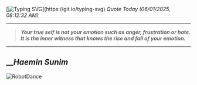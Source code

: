 [![Typing SVG](https://readme-typing-svg.herokuapp.com?font=Press+Start+2P&color=C2F784&size=35&width=900&height=100&lines=Hello+World%2C+I'm+Hung+!)](https://git.io/typing-svg) 
_Quote Today (06/01/2025, 08:12:32 AM)_
___
>**_Your true self is not your emotion such as anger, frustration or hate. It is the inner witness that knows the rise and fall of your emotion._**
___

## __**_Haemin Sunim_**

![RobotDance](src/assets/images/robot-dancing-dribble.gif?style=center)
